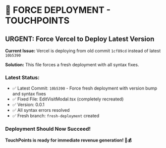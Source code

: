 # 🚀 FORCE DEPLOYMENT - TOUCHPOINTS

## URGENT: Force Vercel to Deploy Latest Version

**Current Issue:** Vercel is deploying from old commit `1cf89cd` instead of latest `10b5390`

**Solution:** This file forces a fresh deployment with all syntax fixes.

### Latest Status:
- ✅ Latest Commit: `10b5390` - Force fresh deployment with version bump and syntax fixes
- ✅ Fixed File: EditVisitModal.tsx (completely recreated)
- ✅ Version: 0.0.1
- ✅ All syntax errors resolved
- ✅ Fresh branch: `fresh-deployment` created

### Deployment Should Now Succeed!

**TouchPoints is ready for immediate revenue generation! 🚀💰** 